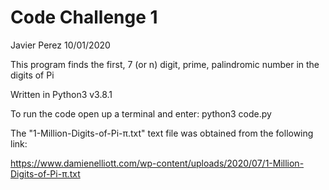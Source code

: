 # Code Challenge 1

Javier Perez 10/01/2020

This program finds the first, 7 (or n) digit, prime, palindromic number in the digits of Pi

Written in Python3 v3.8.1

To run the code open up a terminal and enter: python3 code.py


The "1-Million-Digits-of-Pi-π.txt" text file was obtained from the following link:

https://www.damienelliott.com/wp-content/uploads/2020/07/1-Million-Digits-of-Pi-π.txt